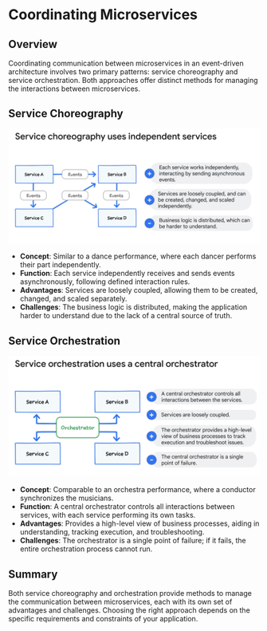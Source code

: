 # Coordinating Microservices

## Overview
Coordinating communication between microservices in an event-driven architecture involves two primary patterns: service choreography and service orchestration. Both approaches offer distinct methods for managing the interactions between microservices.

## Service Choreography

![alt text](Images/image.png)

- **Concept**: Similar to a dance performance, where each dancer performs their part independently.
- **Function**: Each service independently receives and sends events asynchronously, following defined interaction rules.
- **Advantages**: Services are loosely coupled, allowing them to be created, changed, and scaled separately.
- **Challenges**: The business logic is distributed, making the application harder to understand due to the lack of a central source of truth.

## Service Orchestration

![alt text](Images/image-1.png)

- **Concept**: Comparable to an orchestra performance, where a conductor synchronizes the musicians.
- **Function**: A central orchestrator controls all interactions between services, with each service performing its own tasks.
- **Advantages**: Provides a high-level view of business processes, aiding in understanding, tracking execution, and troubleshooting.
- **Challenges**: The orchestrator is a single point of failure; if it fails, the entire orchestration process cannot run.

## Summary
Both service choreography and orchestration provide methods to manage the communication between microservices, each with its own set of advantages and challenges. Choosing the right approach depends on the specific requirements and constraints of your application.